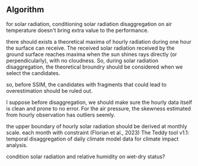 ## Algorithm

for solar radiation, 
conditioning solar radiation disaggregation on air temperature doesn't bring extra value to the performance. 


there should exists a theoretical maxima of hourly radiation during one hour the surface can receive.
The received solar radiation received by the ground surface reaches maxima when the sun shines rays
directly (or perpendicularly), with no cloudness. 
So, during solar radiation disaggregation, the theoretical broundry should be considered when we select 
the candidates.

so, before SSIM, the candidates with fragments that could lead to overestimation should be ruled out. 

I suppose before disaggregation, we should make sure the hourly data itself is clean and prone to no error.
For the air pressure, the skewness estimated from hourly observation has outliers seemly. 

the upper boundary of hourly solar radiation should be derived at monthly scale. 
each month with constraint (Florian et al., 2023)
The Teddy tool v1.1: temporal disaggregation of daily climate model data for climate impact analysis. 

condition solar radiation and relative humidity on wet-dry status?

